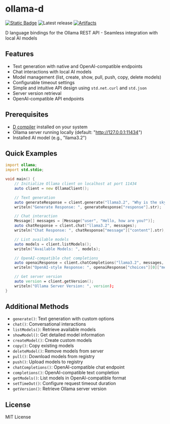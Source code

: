 # ollama-d

[![Static Badge](https://img.shields.io/badge/v2.110.0%20(stable)-f8240e?logo=d&logoColor=f8240e&label=runtime)](https://dlang.org/download.html)
![Latest release](https://img.shields.io/github/v/release/kassane/ollama-d?include_prereleases&label=latest)
[![Artifacts](https://github.com/kassane/ollama-d/actions/workflows/ci.yml/badge.svg)](https://github.com/kassane/ollama-d/actions/workflows/ci.yml)

D language bindings for the Ollama REST API - Seamless integration with local AI models

## Features

- Text generation with native and OpenAI-compatible endpoints
- Chat interactions with local AI models
- Model management (list, create, show, pull, push, copy, delete models)
- Configurable timeout settings
- Simple and intuitive API design using `std.net.curl` and `std.json`
- Server version retrieval
- OpenAI-compatible API endpoints

## Prerequisites

- [D compiler](https://dlang.org/download.html) installed on your system
- Ollama server running locally (default: "http://127.0.0.1:11434")
- Installed AI model (e.g., "llama3.2")

## Quick Examples

```d
import ollama;
import std.stdio;

void main() {
    // Initialize Ollama client on localhost at port 11434
    auto client = new OllamaClient();

    // Text generation
    auto generateResponse = client.generate("llama3.2", "Why is the sky blue?");
    writeln("Generate Response: ", generateResponse["response"].str);

    // Chat interaction
    Message[] messages = [Message("user", "Hello, how are you?")];
    auto chatResponse = client.chat("llama3.2", messages);
    writeln("Chat Response: ", chatResponse["message"]["content"].str);

    // List available models
    auto models = client.listModels();
    writeln("Available Models: ", models);

    // OpenAI-compatible chat completions
    auto openaiResponse = client.chatCompletions("llama3.2", messages, 50, 0.7);
    writeln("OpenAI-style Response: ", openaiResponse["choices"][0]["message"]["content"].str);

    // Get server version
    auto version = client.getVersion();
    writeln("Ollama Server Version: ", version);
}
```

## Additional Methods

- `generate()`: Text generation with custom options
- `chat()`: Conversational interactions
- `listModels()`: Retrieve available models
- `showModel()`: Get detailed model information
- `createModel()`: Create custom models
- `copy()`: Copy existing models
- `deleteModel()`: Remove models from server
- `pull()`: Download models from registry
- `push()`: Upload models to registry
- `chatCompletions()`: OpenAI-compatible chat endpoint
- `completions()`: OpenAI-compatible text completion
- `getModels()`: List models in OpenAI-compatible format
- `setTimeOut()`: Configure request timeout duration
- `getVersion()`: Retrieve Ollama server version

## License

MIT License
